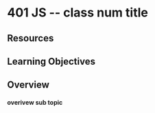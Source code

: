 401 JS -- class num title
=========================

## <!-- Topic Title --> Resources
<!-- unordered list of links --> 

## Learning Objectives
<!-- unordered list of learning objectives --> 

## Overview
#### overivew sub topic 

<!--links -->

<!-- to use links like this just put [link name] somwhere -->
[link name]: http://example.com 

